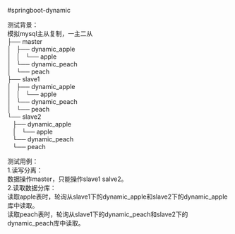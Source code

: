 #springboot-dynamic

测试背景：  
模拟mysql主从复制，一主二从  
├── master  
│   ├── dynamic_apple  
│   │   └── apple  
│   └── dynamic_peach  
│       └── peach  
├── slave1  
│   ├── dynamic_apple  
│   │   └── apple  
│   └── dynamic_peach  
│       └── peach  
└── slave2  
    ├── dynamic_apple  
    │   └── apple  
    └── dynamic_peach  
        └── peach  


测试用例：  
1.读写分离：  
    数据操作master，只能操作slave1 salve2。  
2.读取数据分库：  
    读取apple表时，轮询从slave1下的dynamic_apple和slave2下的dynamic_apple库中读取。  
    读取peach表时，轮询从slave1下的dynamic_peach和slave2下的dynamic_peach库中读取。  
    

